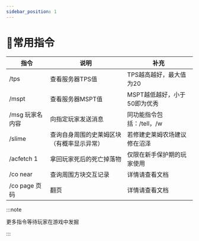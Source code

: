```yaml
---
sidebar_position: 1
---
```


# 🌟常用指令

| 指令                 | 说明                                       | 补充                         |
| -------------------- | ------------------------------------------ | ---------------------------- |
| /tps                 | 查看服务器TPS值                            | TPS越高越好，最大值为20      |
| /mspt                | 查看服务器MSPT值                           | MSPT越低越好，小于50即为优秀 |
| /msg 玩家名 内容 | 向指定玩家发送消息                         | 同功能指令包括：/tell，/w    |
| /slime               | 查询自身周围的史莱姆区块（有概率显示异常） | 若修建史莱姆农场建议修在沼泽 |
| /acfetch 1           | 拿回玩家死后的死亡掉落物                   | 仅限在新手保护期的玩家使用   |
| /co near             | 查询周围方块交互记录                       | 详情请查看文档               |
| /co page 页码      | 翻页                                       | 详情请查看文档               |

:::note

更多指令等待玩家在游戏中发掘

:::

